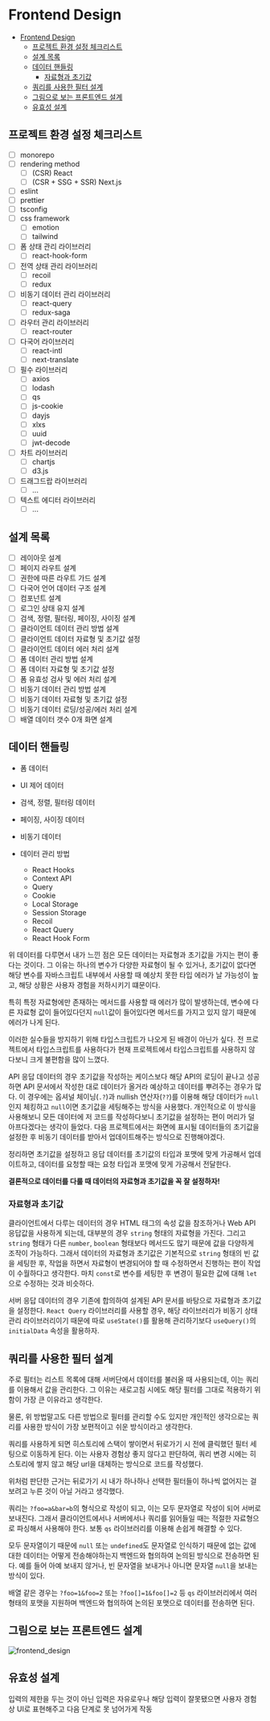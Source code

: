 # Frontend Design

- [Frontend Design](#frontend-design)
  - [프로젝트 환경 설정 체크리스트](#프로젝트-환경-설정-체크리스트)
  - [설계 목록](#설계-목록)
  - [데이터 핸들링](#데이터-핸들링)
    - [자료형과 초기값](#자료형과-초기값)
  - [쿼리를 사용한 필터 설계](#쿼리를-사용한-필터-설계)
  - [그림으로 보는 프론트엔드 설계](#그림으로-보는-프론트엔드-설계)
  - [유효성 설계](#유효성-설계)

## 프로젝트 환경 설정 체크리스트

- [ ] monorepo
- [ ] rendering method
  - [ ] (CSR) React
  - [ ] (CSR + SSG + SSR) Next.js
- [ ] eslint
- [ ] prettier
- [ ] tsconfig
- [ ] css framework
  - [ ] emotion
  - [ ] tailwind
- [ ] 폼 상태 관리 라이브러리
  - [ ] react-hook-form
- [ ] 전역 상태 관리 라이브러리
  - [ ] recoil
  - [ ] redux
- [ ] 비동기 데이터 관리 라이브러리
  - [ ] react-query
  - [ ] redux-saga
- [ ] 라우터 관리 라이브러리
  - [ ] react-router
- [ ] 다국어 라이브러리
  - [ ] react-intl
  - [ ] next-translate
- [ ] 필수 라이브러리
  - [ ] axios
  - [ ] lodash
  - [ ] qs
  - [ ] js-cookie
  - [ ] dayjs
  - [ ] xlxs
  - [ ] uuid
  - [ ] jwt-decode
- [ ] 차트 라이브러리
  - [ ] chartjs
  - [ ] d3.js
- [ ] 드래그드랍 라이브러리
  - [ ] ...
- [ ] 텍스트 에디터 라이브러리
  - [ ] ...

## 설계 목록

- [ ] 레이아웃 설계
- [ ] 페이지 라우트 설계
- [ ] 권한에 따른 라우트 가드 설계
- [ ] 다국어 언어 데이터 구조 설계
- [ ] 컴포넌트 설계
- [ ] 로그인 상태 유지 설계
- [ ] 검색, 정렬, 필터링, 페이징, 사이징 설계
- [ ] 클라이언트 데이터 관리 방법 설계
- [ ] 클라이언트 데이터 자료형 및 초기값 설정
- [ ] 클라이언트 데이터 에러 처리 설계
- [ ] 폼 데이터 관리 방법 설계
- [ ] 폼 데이터 자료형 및 초기값 설정
- [ ] 폼 유효성 검사 및 에러 처리 설계
- [ ] 비동기 데이터 관리 방법 설계
- [ ] 비동기 데이터 자료형 및 초기값 설정
- [ ] 비동기 데이터 로딩/성공/에러 처리 설계
- [ ] 배열 데이터 갯수 0개 화면 설계

## 데이터 핸들링

- 폼 데이터
- UI 제어 데이터
- 검색, 정렬, 필터링 데이터
- 페이징, 사이징 데이터
- 비동기 데이터

- 데이터 관리 방법
  - React Hooks
  - Context API
  - Query
  - Cookie
  - Local Storage
  - Session Storage
  - Recoil
  - React Query
  - React Hook Form

위 데이터를 다루면서 내가 느낀 점은 모든 데이터는 자료형과 초기값을 가지는 편이 좋다는 것이다. 그 이유는 하나의 변수가 다양한 자료형이 될 수 있거나, 초기값이 없다면 해당 변수를 자바스크립트 내부에서 사용할 때 예상치 못한 타입 에러가 날 가능성이 높고, 해당 상황은 사용자 경험을 저하시키기 떄문이다.

특히 특정 자료형에만 존재하는 메서드를 사용할 때 에러가 많이 발생하는데, 변수에 다른 자료형 값이 들어있다던지 `null`값이 들어있다면 메서드를 가지고 있지 않기 때문에 에러가 나게 된다.

이러한 실수들을 방지하기 위해 타입스크립트가 나오게 된 배경이 아닌가 싶다. 전 프로젝트에서 타입스크립트를 사용하다가 현재 프로젝트에서 타입스크립트를 사용하지 않다보니 크게 불편함을 많이 느꼈다.

API 응답 데이터의 경우 초기값을 작성하는 케이스보다 해당 API의 로딩이 끝나고 성공하면 API 문서에서 작성한 대로 데이터가 올거라 예상하고 데이터를 뿌려주는 경우가 많다. 이 경우에는 옵셔널 체이닝(`.?`)과 nullish 연산자(`??`)를 이용해 해당 데이터가 `null`인지 체킹하고 `null`이면 초기값을 세팅해주는 방식을 사용했다. 개인적으로 이 방식을 사용해보니 모든 데이터에 저 코드를 작성하다보니 초기값을 설정하는 편이 머리가 덜 아프다겠다는 생각이 들었다. 다음 프로젝트에서는 화면에 표시될 데이터들의 초기값을 설정한 후 비동기 데이터를 받아서 업데이트해주는 방식으로 진행해야겠다.

정리하면 초기값을 설정하고 응답 데이터를 초기값의 타입과 포맷에 맞게 가공해서 업데이트하고, 데이터를 요청할 때는 요청 타입과 포맷에 맞게 가공해서 전달한다.

**결론적으로 데이터를 다룰 때 데이터의 자료형과 초기값을 꼭 잘 설정하자!**

### 자료형과 초기값

클라이언트에서 다루는 데이터의 경우 HTML 태그의 속성 값을 참조하거나 Web API 응답값을 사용하게 되는데, 대부분의 경우 `string` 형태의 자료형을 가진다. 그리고
`string` 형태가 다른 `number`, `boolean` 형태보다 메서드도 많기 때문에 값을 다양하게 조작이 가능하다. 그래서 데이터의 자료형과 초기값은 기본적으로 `string` 형태의 빈 값을 세팅한 후, 작업을 하면서 자료형이 변경되어야 할 때 수정하면서 진행하는 편이 작업이 수월하다고 생각한다. 마치 `const`로 변수를 세팅한 후 변경이 필요한 값에 대해 `let`으로 수정하는 것과 비슷하다.

서버 응답 데이터의 경우 기존에 합의하여 설계된 API 문서를 바탕으로 자료형과 초기값을 설정한다. `React Query` 라이브러리를 사용할 경우, 해당 라이브러리가 비동기 상태 관리 라이브러리이기 때문에 따로 `useState()`를 활용해 관리하기보다 `useQuery()`의 `initialData` 속성을 활용하자.

## 쿼리를 사용한 필터 설계

주로 필터는 리스트 목록에 대해 서버단에서 데이터를 불러올 때 사용되는데, 이는 쿼리를 이용해서 값을 관리한다. 그 이유는 새로고침 시에도 해당 필터를 그대로 적용하기 위함이 가장 큰 이유라고 생각한다.

물론, 위 방법말고도 다른 방법으로 필터를 관리할 수도 있지만 개인적인 생각으로는 쿼리를 사용한 방식이 가장 보편적이고 쉬운 방식이라고 생각한다.

쿼리를 사용하게 되면 히스토리에 스택이 쌓이면서 뒤로가기 시 전에 클릭했던 필터 세팅으로 이동하게 된다. 이는 사용자 경험상 좋지 않다고 판단하여, 쿼리 변경 시에는 히스토리에 쌓지 않고 해당 url을 대체하는 방식으로 코드를 작성했다.

위처럼 판단한 근거는 뒤로가기 시 내가 하나하나 선택한 필터들이 하나씩 없어지는 걸 보려고 누른 것이 아닐 거라고 생각했다.

쿼리는 `?foo=a&bar=b`의 형식으로 작성이 되고, 이는 모두 문자열로 작성이 되어 서버로 보내진다. 그래서 클라이언트에서나 서버에서나 쿼리를 읽어들일 때는 적절한 자료형으로 파싱해서 사용해야 한다. 보통 `qs` 라이브러리를 이용해 손쉽게 해결할 수 있다.

모두 문자열이기 때문에 `null` 또는 `undefined`도 문자열로 인식하기 때문에 없는 값에 대한 데이터는 어떻게 전송해야하는지 백엔드와 협의하여 논의된 방식으로 전송하면 된다. 예를 들어 아예 보내지 않거나, 빈 문자열을 보내거나 아니면 문자열 `null`을 보내는 방식이 있다.

배열 같은 경우는 `?foo=1&foo=2` 또는 `?foo[]=1&foo[]=2` 등 `qs` 라이브러리에서 여러 형태의 포맷을 지원하며 백엔드와 협의하여 논의된 포맷으로 데이터를 전송하면 된다.

## 그림으로 보는 프론트엔드 설계

![frontend_design](frontend_design.jpg)

## 유효성 설계

입력의 제한을 두는 것이 아닌 입력은 자유로우나 해당 입력이 잘못됐으면 사용자 경험상 UI로 표현해주고 다음 단계로 못 넘어가게 작동
